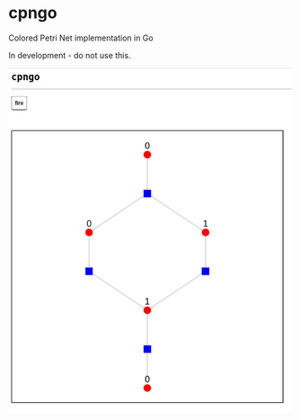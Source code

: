# cpngo

Colored Petri Net implementation in Go

In development - do not use this.

![screenshot of a simple web UI](https://raw.githubusercontent.com/adamlouis/cpngo/main/cpngo.png)
